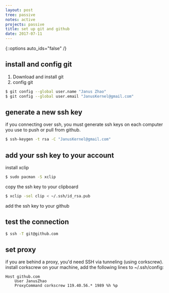 ```yaml
---
layout: post
tree: passive
notes: active
projects: passive
title: set up git and github
date: 2017-07-11
---
```



{::options auto_ids="false" /}


install and config git
----------------------

1. Download and install git
2. config git

```sh
$ git config --global user.name "Janus Zhao"
$ git config --global user.email "JanusKernel@gmail.com"
```

generate a new ssh key
----------------------

if you connecting over ssh, you must generate ssh keys on each computer you use to push or pull from github.

```sh
$ ssh-keygen -t rsa -C "JanusKernel@gmail.com"
```

add your ssh key to your account
--------------------------------

install xclip

```sh
$ sudo pacman -S xclip
```

copy the ssh key to your clipboard

```sh
$ xclip -sel clip < ~/.ssh/id_rsa.pub
```

add the ssh key to your github

test the connection
-------------------

```sh
$ ssh -T git@github.com
```

set proxy
---------

if you are behind a proxy, you'd need SSH via tunneling (using corkscrew). install corkscrew on your machine, add the following lines to ~/.ssh/config:
    
    Host github.com
        User JanusZhao
        ProxyCommand corkscrew 119.40.56.* 1989 %h %p
